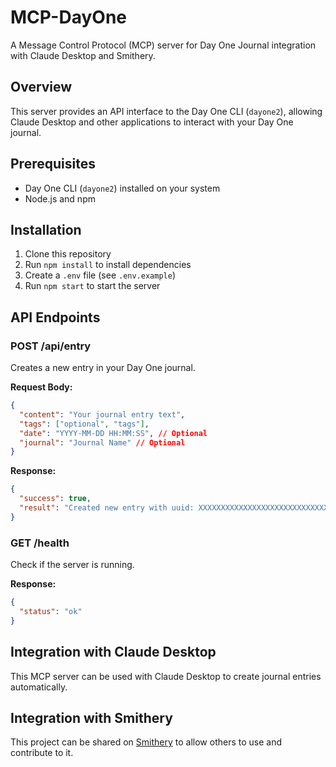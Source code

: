 # MCP-DayOne

A Message Control Protocol (MCP) server for Day One Journal integration with Claude Desktop and Smithery.

## Overview

This server provides an API interface to the Day One CLI (`dayone2`), allowing Claude Desktop and other applications to interact with your Day One journal.

## Prerequisites

- Day One CLI (`dayone2`) installed on your system
- Node.js and npm

## Installation

1. Clone this repository
2. Run `npm install` to install dependencies
3. Create a `.env` file (see `.env.example`)
4. Run `npm start` to start the server

## API Endpoints

### POST /api/entry

Creates a new entry in your Day One journal.

**Request Body:**

```json
{
  "content": "Your journal entry text",
  "tags": ["optional", "tags"],
  "date": "YYYY-MM-DD HH:MM:SS", // Optional
  "journal": "Journal Name" // Optional
}
```

**Response:**

```json
{
  "success": true,
  "result": "Created new entry with uuid: XXXXXXXXXXXXXXXXXXXXXXXXXXXXXXXX"
}
```

### GET /health

Check if the server is running.

**Response:**

```json
{
  "status": "ok"
}
```

## Integration with Claude Desktop

This MCP server can be used with Claude Desktop to create journal entries automatically.

## Integration with Smithery

This project can be shared on [Smithery](https://smithery.ai/) to allow others to use and contribute to it.

